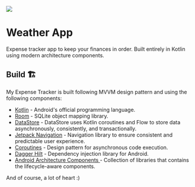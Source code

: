 ![](https://github.com/kenali95/WeatherApp/blob/master/Weather%20App%20GitHub%20Banner.png)

# Weather App

Expense tracker app to keep your finances in order. 
Built entirely in Kotlin using modern architecture components.


## Build 🏗️

My Expense Tracker is built following MVVM design pattern and using the following components:

- [Kotlin]() - Android's official programming language.
- [Room](https://developer.android.com/jetpack/androidx/releases/room?hl=en) - SQLite object mapping library.
- [DataStore](https://developer.android.com/jetpack/androidx/releases/datastore?hl=en) -  DataStore uses Kotlin coroutines and Flow to store data asynchronously, consistently, and transactionally.
- [Jetpack Navigation](https://developer.android.com/guide/navigation) - Navigation library to ensure consistent and predictable user experience.
- [Coroutines](https://developer.android.com/kotlin/coroutines) - Design pattern for asynchronous code execution.
- [Dagger Hilt](https://developer.android.com/training/dependency-injection/hilt) - Dependency injection library for Android.
- [Android Architecture Components ](https://developer.android.com/topic/architecture) - Collection of libraries that contains the lifecycle-aware components.

And of course, a lot of heart :)